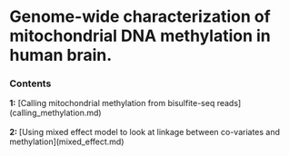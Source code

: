 <h1>Genome-wide characterization of mitochondrial DNA methylation in human brain.</h1>
<h3>Contents</h3>
<b>1:</b> [Calling mitochondrial methylation from bisulfite-seq reads](calling_methylation.md)<br><br>
<b>2: </b> [Using mixed effect model to look at linkage between co-variates and methylation](mixed_effect.md)
